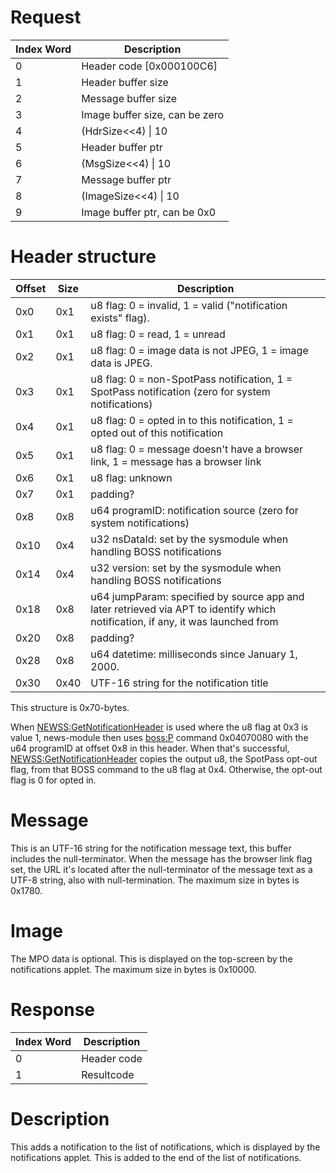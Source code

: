 # Request

| Index Word | Description                    |
|------------|--------------------------------|
| 0          | Header code \[0x000100C6\]     |
| 1          | Header buffer size             |
| 2          | Message buffer size            |
| 3          | Image buffer size, can be zero |
| 4          | (HdrSize\<\<4) \| 10           |
| 5          | Header buffer ptr              |
| 6          | (MsgSize\<\<4) \| 10           |
| 7          | Message buffer ptr             |
| 8          | (ImageSize\<\<4) \| 10         |
| 9          | Image buffer ptr, can be 0x0   |

# Header structure

| Offset | Size | Description                                                                                                                     |
|--------|------|---------------------------------------------------------------------------------------------------------------------------------|
| 0x0    | 0x1  | u8 flag: 0 = invalid, 1 = valid ("notification exists" flag).                                                                   |
| 0x1    | 0x1  | u8 flag: 0 = read, 1 = unread                                                                                                   |
| 0x2    | 0x1  | u8 flag: 0 = image data is not JPEG, 1 = image data is JPEG.                                                                    |
| 0x3    | 0x1  | u8 flag: 0 = non-SpotPass notification, 1 = SpotPass notification (zero for system notifications)                               |
| 0x4    | 0x1  | u8 flag: 0 = opted in to this notification, 1 = opted out of this notification                                                  |
| 0x5    | 0x1  | u8 flag: 0 = message doesn't have a browser link, 1 = message has a browser link                                                |
| 0x6    | 0x1  | u8 flag: unknown                                                                                                                |
| 0x7    | 0x1  | padding?                                                                                                                        |
| 0x8    | 0x8  | u64 programID: notification source (zero for system notifications)                                                              |
| 0x10   | 0x4  | u32 nsDataId: set by the sysmodule when handling BOSS notifications                                                             |
| 0x14   | 0x4  | u32 version: set by the sysmodule when handling BOSS notifications                                                              |
| 0x18   | 0x8  | u64 jumpParam: specified by source app and later retrieved via APT to identify which notification, if any, it was launched from |
| 0x20   | 0x8  | padding?                                                                                                                        |
| 0x28   | 0x8  | u64 datetime: milliseconds since January 1, 2000.                                                                               |
| 0x30   | 0x40 | UTF-16 string for the notification title                                                                                        |

This structure is 0x70-bytes.

When
[NEWSS:GetNotificationHeader](NEWSS:GetNotificationHeader "wikilink") is
used where the u8 flag at 0x3 is value 1, news-module then uses
[boss:P](BOSS_Services "wikilink") command 0x04070080 with the u64
programID at offset 0x8 in this header. When that's successful,
[NEWSS:GetNotificationHeader](NEWSS:GetNotificationHeader "wikilink")
copies the output u8, the SpotPass opt-out flag, from that BOSS command
to the u8 flag at 0x4. Otherwise, the opt-out flag is 0 for opted in.

# Message

This is an UTF-16 string for the notification message text, this buffer
includes the null-terminator. When the message has the browser link flag
set, the URL it's located after the null-terminator of the message text
as a UTF-8 string, also with null-termination. The maximum size in bytes
is 0x1780.

# Image

The MPO data is optional. This is displayed on the top-screen by the
notifications applet. The maximum size in bytes is 0x10000.

# Response

| Index Word | Description |
|------------|-------------|
| 0          | Header code |
| 1          | Resultcode  |

# Description

This adds a notification to the list of notifications, which is
displayed by the notifications applet. This is added to the end of the
list of notifications.